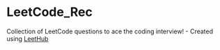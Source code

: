 # LeetCode_Rec
Collection of LeetCode questions to ace the coding interview! - Created using [LeetHub](https://github.com/QasimWani/LeetHub)
